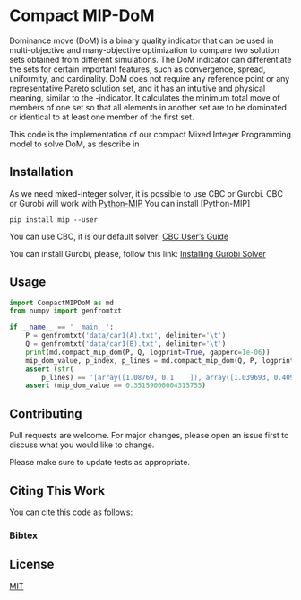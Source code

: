 # Compact MIP-DoM

Dominance move (DoM) is a binary quality indicator that can be used in multi-objective and many-objective optimization to compare two solution sets obtained from different simulations. The DoM indicator can differentiate the sets for certain important features, such as convergence, spread, uniformity, and cardinality. DoM does not require any reference point or any representative Pareto solution set, and it has an intuitive and physical meaning, similar to the -indicator. It calculates the minimum total move of members of one set so that all elements in another set are to be dominated or identical to at least one member of the first set. 

This code is the implementation of our compact Mixed Integer Programming model to solve DoM, as describe in  

## Installation

As we need  mixed-integer solver, it is possible to use CBC or Gurobi.
CBC or Gurobi will work with [Python-MIP](https://www.python-mip.com/)
You can install [Python-MIP]
```
pip install mip --user
```

You can use CBC, it is our default solver: [CBC User’s Guide](https://coin-or.github.io/Cbc/)

You can install Gurobi, please, follow this link: [Installing Gurobi Solver](http://matthiaswalter.org/intpm/Gurobi-Python3-Howto.pdf)



## Usage

```python
import CompactMIPDoM as md
from numpy import genfromtxt

if __name__ == '__main__':
    P = genfromtxt('data/car1(A).txt', delimiter='\t')
    Q = genfromtxt('data/car1(B).txt', delimiter='\t')
    print(md.compact_mip_dom(P, Q, logprint=True, gapperc=1e-06))
    mip_dom_value, p_index, p_lines = md.compact_mip_dom(Q, P, logprint=True, gapperc=1e-06)
    assert (str(
        p_lines) == '[array([1.08769, 0.1    ]), array([1.039693, 0.40902 ]), array([0.966025, 0.55399 ]), array([0.866044, 0.68778 ]), array([0.68778, 0.80711]), array([0.55399 , 0.966025]), array([0.40902 , 1.039693]), array([0.1    , 1.08769])]')
    assert (mip_dom_value == 0.35159000004315755)
```

## Contributing
Pull requests are welcome. For major changes, please open an issue first to discuss what you would like to change.

Please make sure to update tests as appropriate.

## Citing This Work
You can cite this code as follows:

### Bibtex



## License
[MIT](https://choosealicense.com/licenses/mit/)